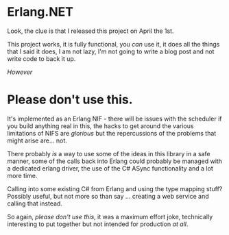 Erlang.NET
===

Look, the clue is that I released this project on April the 1st.


This project works, it is fully functional, you *can* use it, it does all the things that I said it does, I am not lazy, I'm not going to write a blog post and not write code to back it up.

*However*


# Please don't use this.

It's implemented as an Erlang NIF - there will be issues with the scheduler if you build anything real in this, the hacks to get around the various limitations of NIFS are *glorious* but the repercussions of the problems that might arise are... not.

There probably *is* a way to use some of the ideas in this library in a safe manner, some of the calls back into Erlang could probably be managed with a dedicated erlang driver, the use of the C# ASync functionality and a lot more time.

Calling into some existing C# from Erlang and using the type mapping stuff? Possibly useful, but not more so than say ... creating a web service and calling that instead.

So again, *please don't use this*, it was a maximum effort joke, technically interesting to put together but not intended for production *at all*.

